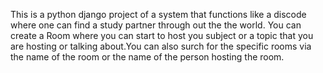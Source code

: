This is a python django project of a system that functions like a discode where one can find a study partner through out the the world. You can create a Room where you can start to host you subject or a topic that you are
hosting or talking about.You can also surch for the specific rooms via the name of the room or the name of the person hosting the room.
